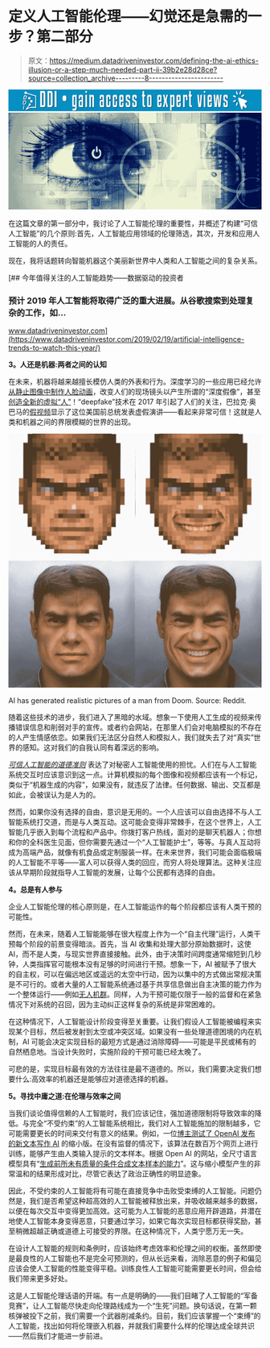# 定义人工智能伦理——幻觉还是急需的一步？第二部分

> 原文：<https://medium.datadriveninvestor.com/defining-the-ai-ethics-illusion-or-a-step-much-needed-part-ii-39b2e28d28ce?source=collection_archive---------8----------------------->

[![](img/1e4c3ede4aac2bdc6288402f94cae790.png)](http://www.track.datadriveninvestor.com/1B9E)![](img/9451f87f8d0c6e42e4bffe20848cb34d.png)

在这篇文章的第一部分中，我讨论了人工智能伦理的重要性，并概述了构建“可信人工智能”的几个原则:首先，人工智能应用领域的伦理筛选，其次，开发和应用人工智能的人的责任。

现在，我将话题转向智能机器这个美丽新世界中人类和人工智能之间的复杂关系。

[](https://www.datadriveninvestor.com/2019/02/19/artificial-intelligence-trends-to-watch-this-year/) [## 今年值得关注的人工智能趋势——数据驱动的投资者

### 预计 2019 年人工智能将取得广泛的重大进展。从谷歌搜索到处理复杂的工作，如…

www.datadriveninvestor.com](https://www.datadriveninvestor.com/2019/02/19/artificial-intelligence-trends-to-watch-this-year/) 

**3。人还是机器:两者之间的认知**

在未来，机器将越来越擅长模仿人类的外表和行为。深度学习的一些应用已经允许[从静止图像中制作人脸动画](https://www.linkedin.com/feed/update/urn:li:activity:6537292531804311552/)，改变人们的现场镜头以产生所谓的“深度假像”，甚至[创造全新的虚拟“人”](https://emerj.com/ai-power/beyond-deepfakes-programmatically-generated-everything)！“deepfake”技术在 2017 年引起了人们的关注，巴拉克·奥巴马的[假视频](https://www.extremetech.com/extreme/267771-buzzfeed-created-a-deepfake-obama-psa-video)显示了这位美国前总统发表虚假演讲——看起来非常可信！这就是人类和机器之间的界限模糊的世界的出现。

![](img/bcbacd1937567e3285ab8ced876f0915.png)

AI has generated realistic pictures of a man from Doom. Source: Reddit.

随着这些技术的进步，我们进入了黑暗的水域。想象一下使用人工生成的视频来传播错误信息和削弱对手的宣传。或者约会网站，在那里人们会对电脑模拟的不存在的人产生情感依恋。如果我们无法区分自然人和模拟人，我们就失去了对“真实”世界的感知。这对我们的自我认同有着深远的影响。

[*可信人工智能的道德准则*](https://ec.europa.eu/digital-single-market/en/news/ethics-guidelines-trustworthy-ai) 表达了对秘密人工智能使用的担忧。人们在与人工智能系统交互时应该意识到这一点。计算机模拟的每个图像和视频都应该有一个标记，类似于“机器生成的内容”，如果没有，就违反了法律。任何数据、输出、交互都是如此，会被误认为是人为的。

然而，如果你没有选择的自由，意识是无用的。一个人应该可以自由选择不与人工智能系统打交道，而是与人类互动。这可能会变得非常棘手，在这个世界上，人工智能几乎嵌入到每个流程和产品中。你拨打客户热线，面对的是聊天机器人；你想和你的全科医生见面，但你需要先通过一个“人工智能护士”，等等。与真人互动将成为高端产品，就像有机食品或定制服装一样。在未来世界，我们可能会面临极端的人工智能不平等——富人可以获得人类的回应，而穷人将处理算法。这种关注应该从早期阶段就指导人工智能的发展，让每个公民都有选择的自由。

**4。总是有人参与**

企业人工智能伦理的核心原则是，在人工智能运作的每个阶段都应该有人类干预的可能性。

然而，在未来，随着人工智能能够在很大程度上作为一个“自主代理”运行，人类干预每个阶段的前景变得暗淡。首先，当 AI 收集和处理大部分原始数据时，这使 AI，而不是人类，与现实世界直接接触。此外，由于决策时间跨度通常缩短到几秒钟，人类指挥官可能根本没有足够的时间进行干预。想象一下，AI 被赋予了很大的自主权，可以在偏远地区或遥远的太空中行动，因为以集中的方式做出常规决策是不可行的。或者大量的人工智能系统通过基于共享信息做出自主决策的能力作为一个整体运行——例如[无人机群](https://mwi.usma.edu/era-drone-swarm-coming-need-ready/)。同样，人为干预可能仅限于一般的监督和在紧急情况下对系统的召回，因为主动纠正这样复杂的系统是非常困难的。

在这种情况下，人工智能设计阶段变得至关重要。让我们假设人工智能被编程来实现某个目标，然后被发射到太空或冲突区域。如果没有一些处理道德困境的内在机制，AI 可能会决定实现目标的最短方式是通过消除障碍——可能是平民或稀有的自然栖息地。当设计失败时，实施阶段的干预可能已经太晚了。

可悲的是，实现目标最有效的方法往往是最不道德的。所以，我们需要决定我们想要什么:高效率的机器还是能够应对道德选择的机器。

**5。寻找中庸之道:在伦理与效率之间**

当我们谈论值得信赖的人工智能时，我们应该记住，强加道德限制将导致效率的降低。与完全“不受约束”的人工智能系统相比，我们对人工智能施加的限制越多，它可能需要更长的时间来交付有意义的结果。例如，一位[博主测试了 OpenAI 发布的新文本写作 AI](https://towardsdatascience.com/do-no-evil-why-we-need-a-public-conversation-about-ai-ethics-17366fb0f148) 的缩小版。在没有监督的情况下，该算法在数百万个网页上进行训练，能够产生由人类输入提示的文本样本。根据 Open AI 的网站，全尺寸语言模型具有“[生成前所未有质量的条件合成文本样本的能力](https://openai.com/blog/better-language-models/#fnref1)”。这与缩小模型产生的非常温和的结果形成对比，尽管它表达了政治正确性的明显迹象。

因此，不受约束的人工智能将有可能在直接竞争中击败受束缚的人工智能。问题仍然是，我们是否希望这种超高效的人工智能被释放出来，并吸收越来越多的数据，以便在每次交互中变得更加高效。这可能为人工智能的恶意应用开辟道路，并潜在地使人工智能本身变得恶意，只要通过学习，如果它每次实现目标都获得奖励，甚至稍微超越正确或道德上可接受的界限。在这种情况下，人类宁愿万无一失。

在设计人工智能的规则和条例时，应该始终考虑效率和伦理之间的权衡。虽然即使是最良性的人工智能也不是完全可预测的，但从长远来看，消除恶意的例子和偏见应该会使人工智能的性能变得平稳。训练良性人工智能可能需要更长时间，但会给我们带来更多好处。

这是人工智能伦理话语的开端。有一点是明确的——我们目睹了人工智能的“军备竞赛”，让人工智能尽快走向伦理路线成为一个“生死”问题。换句话说，在第一颗核弹被投下之前，我们需要一个武器削减条约。目前，我们应该掌握一个“束缚”的人工智能，找出如何将伦理嵌入机器，并就我们需要什么样的伦理达成全球共识——然后我们才能进一步前进。